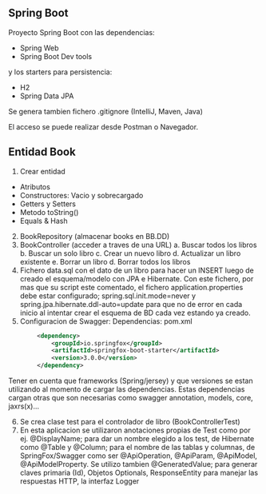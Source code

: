 ## Spring Boot

Proyecto Spring Boot con las dependencias: 
* Spring Web
* Spring Boot Dev tools

y los starters para persistencia:
* H2
* Spring Data JPA

Se genera tambien fichero .gitignore (IntelliJ, Maven, Java)

El acceso se puede realizar desde Postman o Navegador.

## Entidad Book

1. Crear entidad 
* Atributos
* Constructores: Vacio y sobrecargado
* Getters y Setters
* Metodo toString()
* Equals & Hash
2. BookRepository (almacenar books en BB.DD)
3. BookController (acceder a traves de una URL)
   a. Buscar todos los libros
   b. Buscar un solo libro
   c. Crear un  nuevo libro
   d. Actualizar un libro existente
   e. Borrar un libro
   d. Borrar todos los libros
4. Fichero data.sql con el dato de un libro para hacer un INSERT luego de creado el
esquema/modelo con JPA e Hibernate. Con este fichero, por mas que su script este 
comentado, el fichero application.properties debe estar configurado; 
spring.sql.init.mode=never y spring.jpa.hibernate.ddl-auto=update para que no de
error en cada inicio al intentar crear el esquema de BD cada vez estando ya creado.
5. Configuracion de Swagger:
Dependencias:
pom.xml

````xml
        <dependency>
            <groupId>io.springfox</groupId>
            <artifactId>springfox-boot-starter</artifactId>
            <version>3.0.0</version>
        </dependency>
````

Tener en cuenta que frameworks (Spring/jersey) y que versiones se estan utilizando
al momento de cargar las dependencias. Estas dependencias cargan otras que son 
necesarias como swagger annotation, models, core, jaxrs(x)...

6. Se crea clase test para el controlador de libro (BookControllerTest)
7. En esta aplicacion se utilizaron anotaciones propias de Test como por ej. 
@DisplayName; para dar un nombre elegido a los test, de Hibernate como @Table y 
@Column; para el nombre de las tablas y columnas, de SpringFox/Swagger como
ser @ApiOperation, @ApiParam, @ApiModel, @ApiModelProperty.
Se utilizo tambien @GeneratedValue; para generar claves primaria (Id), Objetos
Optionals, ResponseEntity para manejar las respuestas HTTP, la interfaz Logger
 